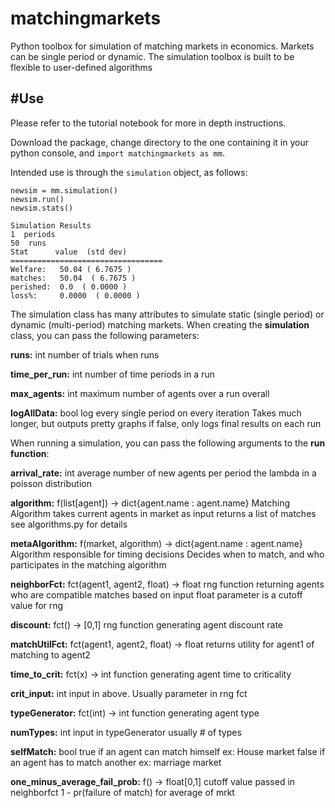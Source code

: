 # matchingmarkets
Python toolbox for simulation of matching markets in economics. Markets can be single period or dynamic. The simulation toolbox is built to be flexible to user-defined algorithms

#Use
----------------------------------------------------------------------
Please refer to the tutorial notebook for more in depth instructions.

Download the package, change directory to the one containing it in your python console, and `import matchingmarkets as mm`.

Intended use is through the `simulation` object, as follows:

    newsim = mm.simulation()
    newsim.run()
    newsim.stats()
    
    Simulation Results
    1  periods
    50  runs
    Stat      value  (std dev)
    ==================================
    Welfare:   50.04 ( 6.7675 )
    matches:   50.04  ( 6.7675 )
    perished:  0.0  ( 0.0000 )
    loss%:     0.0000  ( 0.0000 )
   
The simulation class has many attributes to simulate static (single period) or dynamic (multi-period) matching markets. 
When creating the **simulation** class, you can pass the following parameters:

  **runs:** int
            number of trials when runs
            
  **time_per_run:** int
          number of time periods in a run
          
  **max_agents:** int
          maximum number of agents over a run overall
          
  **logAllData:** bool
          log every single period on every iteration
          Takes much longer, but outputs pretty graphs
          if false, only logs final results on each run


When running a simulation, you can pass the following arguments to the **run function**:


  **arrival_rate:** int
           average number of new agents per period
           the lambda in a poisson distribution
           
  **algorithm:** f(list[agent]) -> dict{agent.name : agent.name}
           Matching Algorithm
           takes current agents in market as input
           returns a list of matches
           see algorithms.py for details
           
  **metaAlgorithm:** f(market, algorithm)
                           -> dict{agent.name : agent.name}
           Algorithm responsible for timing decisions
           Decides when to match, and who participates
           in the matching algorithm
           
  **neighborFct:** fct(agent1, agent2, float) -> float
           rng function returning agents who are
           compatible matches based on input
           float parameter is a cutoff value for rng
           
  **discount:** fct() -> [0,1]
           rng function generating agent discount rate
           
  **matchUtilFct:** fct(agent1, agent2, float) -> float
           returns utility for agent1 of matching to agent2
           
  **time_to_crit:** fct(x) -> int
           function generating agent time to criticality
           
  **crit_input:** int
           input in above. Usually parameter in rng fct
           
  **typeGenerator:** fct(int) -> int
           function generating agent type
           
  **numTypes:** int
           input in typeGenerator
           usually # of types
           
  **selfMatch:** bool
           true if an agent can match himself
           ex: House market
           false if an agent has to match another
           ex: marriage market
           
  **one_minus_average_fail_prob:** f() -> float[0,1]
           cutoff value passed in neighborfct
           1 - pr(failure of match) for average of mrkt

